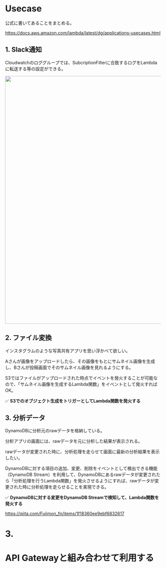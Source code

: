 # Usecase

公式に書いてあることをまとめる。

https://docs.aws.amazon.com/lambda/latest/dg/applications-usecases.html

## 1. Slack通知

Cloudwatchのロググループでは、SubcriptionFilterに合致するログをLambdaに転送する等の設定ができる。

<img src="https://github.com/user-attachments/assets/1c8b4b7d-5f5a-4811-ba59-6a50796f7881" width="800px" />

## 2. ファイル変換

インスタグラムのような写真共有アプリを思い浮かべて欲しい。

Aさんが画像をアップロードしたら、その画像をもとにサムネイル画像を生成し、Bさんが投稿画面でそのサムネイル画像を見れるようにする。

S3ではファイルがアップロードされた時点でイベントを発火することが可能なので、「サムネイル画像を生成するLambda関数」をイベントとして発火すればOK。

✅ **S3でのオブジェクト生成をトリガーとしてLambda関数を発火する**

## 3. 分析データ

DynamoDBに分析元のrawデータを格納している。

分析アプリの画面には、rawデータを元に分析した結果が表示される。

rawデータが変更された時に、分析処理を走らせて画面に最新の分析結果を表示したい。

DynamoDBに対する項目の追加、変更、削除をイベントとして検出できる機能（DynamoDB Stream）を利用して、DynamoDBにあるrawデータが変更されたら「分析処理を行うLambda関数」を発火させるようにすれば、rawデータが変更された時に分析処理を走らせることを実現できる。

✅ **DynamoDBに対する変更をDynamoDB Streamで検知して、Lambda関数を発火する**

https://qiita.com/Fujimon_fn/items/1f18360ee9ebf6832617

# 3. 



# API Gatewayと組み合わせて利用する
